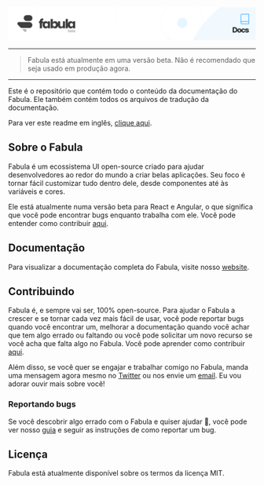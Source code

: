 <a href="https://www.fabulaui.com" target="_blank">
    <img alt="Fabula Docs" src="https://github.com/fabula-ui/docs/blob/master/.github/assets/fabula-github-docs.svg">
</a>

---

> Fabula está atualmente em uma versão beta. Não é recomendado que seja usado em produção agora.

---

Este é o repositório que contém todo o conteúdo da documentação do Fabula. Ele também contém todos os arquivos de tradução da documentação.

Para ver este readme em inglês, [clique aqui](https://github.com/fabula-ui/docs).

## Sobre o Fabula

Fabula é um ecossistema UI open-source criado para ajudar desenvolvedores ao redor do mundo a criar belas aplicações. Seu foco é tornar fácil customizar tudo dentro dele, desde componentes até às variáveis e cores.

Ele está atualmente numa versão beta para React e Angular, o que significa que você pode encontrar bugs enquanto trabalha com ele. Você pode entender como contribuir [aqui](https://github.com/fabula-ui/core/blob/master/.github/docs/pt/CONTRIBUTING.md).

## Documentação

Para visualizar a documentação completa do Fabula, visite nosso [website](https://www.fabulaui.com/docs).

## Contribuindo

Fabula é, e sempre vai ser, 100% open-source. Para ajudar o Fabula a crescer e se tornar cada vez mais fácil de usar, você pode reportar bugs quando você encontrar um, melhorar a documentação quando você achar que tem algo errado ou faltando ou você pode solicitar um novo recurso se você acha que falta algo no Fabula. Você pode aprender como contribuir [aqui](https://github.com/fabula-ui/core/blob/master/.github/docs/pt/CONTRIBUTING.md).

Além disso, se você quer se engajar e trabalhar comigo no Fabula, manda uma mensagem agora mesmo no <a href="https://www.twitter.com/fabulaui" target="_blank">Twitter</a> ou nos envie um <a href="mailto:fabulaui@gmail.com" target="_blank">email</a>. Eu vou adorar ouvir mais sobre você!

### Reportando bugs

Se você descobrir algo errado com o Fabula e quiser ajudar 💙, você pode ver nosso [guia](https://github.com/fabula-ui/core/blob/master/.github/docs/pt/REPORTING-BUGS.md) e seguir as instruções de como reportar um bug.

## Licença

Fabula está atualmente disponível sobre os termos da licença MIT.
